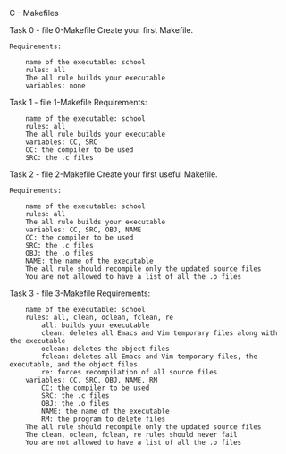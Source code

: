 C - Makefiles

Task 0 - file 0-Makefile
	Create your first Makefile.

	Requirements:

		name of the executable: school
		rules: all
		The all rule builds your executable
		variables: none

Task 1 - file 1-Makefile
	Requirements:

		name of the executable: school
		rules: all
		The all rule builds your executable
		variables: CC, SRC
		CC: the compiler to be used
		SRC: the .c files

Task 2 - file 2-Makefile
	Create your first useful Makefile.

	Requirements:

		name of the executable: school
		rules: all
		The all rule builds your executable
		variables: CC, SRC, OBJ, NAME
		CC: the compiler to be used
		SRC: the .c files
		OBJ: the .o files
		NAME: the name of the executable
		The all rule should recompile only the updated source files
		You are not allowed to have a list of all the .o files

Task 3 - file 3-Makefile
	Requirements:

		name of the executable: school
		rules: all, clean, oclean, fclean, re
			all: builds your executable
			clean: deletes all Emacs and Vim temporary files along with the executable
			oclean: deletes the object files
			fclean: deletes all Emacs and Vim temporary files, the executable, and the object files
			re: forces recompilation of all source files
		variables: CC, SRC, OBJ, NAME, RM
			CC: the compiler to be used
			SRC: the .c files
			OBJ: the .o files
			NAME: the name of the executable
			RM: the program to delete files
		The all rule should recompile only the updated source files
		The clean, oclean, fclean, re rules should never fail
		You are not allowed to have a list of all the .o files


